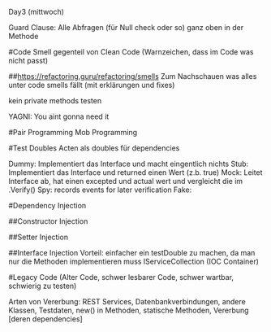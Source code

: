 Day3 (mittwoch)


Guard Clause: Alle Abfragen (für Null check oder so) ganz oben in der Methode

#Code Smell
gegenteil von Clean Code (Warnzeichen, dass im Code was nicht passt)

##https://refactoring.guru/refactoring/smells
Zum Nachschauen was alles unter code smells fällt (mit erklärungen und fixes)

kein private methods testen

YAGNI: You aint gonna need it

#Pair Programming
Mob Programming


#Test Doubles
Acten als doubles für dependencies

Dummy: Implementiert das Interface und macht eingentlich nichts
Stub: Implementiert das Interface und returned einen Wert (z.b. true)
Mock: Leitet Interface ab, hat einen excepted und actual wert und vergleicht die im .Verify()
Spy: records events for later verification
Fake: 


#Dependency Injection

##Constructor Injection

##Setter Injection

##Interface Injection
Vorteil: einfacher ein testDouble zu machen, da man nur die Methoden implementieren muss
IServiceCollection (IOC Container)



#Legacy Code
(Alter Code, schwer lesbarer Code, schwer wartbar, schwierig zu testen)

Arten von Vererbung: REST Services, Datenbankverbindungen, andere Klassen, Testdaten, new() in Methoden, statische Methoden, Vererbung [deren dependencies]




























